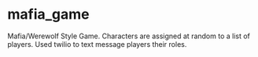 mafia_game
==========

Mafia/Werewolf Style Game. Characters are assigned at random to a list of players. Used twilio to text message players their roles.


